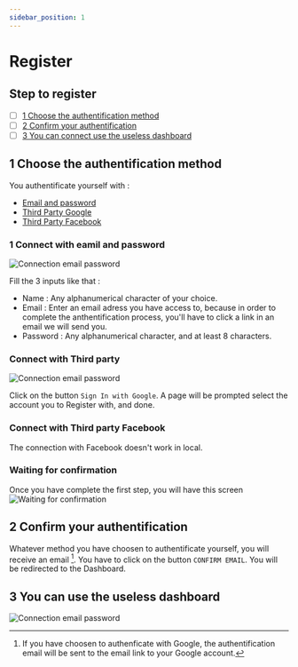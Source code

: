 ```yaml
---
sidebar_position: 1
---
```


# Register

## Step to register
- [ ] [1 Choose the authentification method](#1-choose-the-authentification-method)
- [ ] [2 Confirm your authentification](#2-confirm-your-authentification)
- [ ] [3 You can connect use the useless dashboard](#3-you-can-use-the-useless-dashboard)

## 1 Choose the authentification method

You authentificate yourself with :
- [Email and password](#connect-with-eamil-and-password)
- [Third Party Google](#connect-with-third-party)
- [Third Party Facebook](#connect-with-third-party-facebook)


### 1 Connect with eamil and password

![Connection email password](/Register/SignInPasswod.png)

Fill the 3 inputs like that :
- Name : Any alphanumerical character of your choice.
- Email : Enter an email adress you have access to, because in order to complete the anthentification process, you'll have to click a link in an email we will send you.
- Password : Any alphanumerical character, and at least 8 characters.

### Connect with Third party

![Connection email password](/Register/ConnectWithGoogle.png)

Click on the button `Sign In with Google`. A page will be prompted select the account you to Register with, and done.



### Connect with Third party Facebook

The connection with Facebook doesn't work in local.

### Waiting for confirmation
Once you have complete the first step, you will have this screen 
![Waiting for confirmation](/Register/Confirmation.png)

## 2 Confirm your authentification

Whatever method you have choosen to authentificate yourself, you will receive an email [^1]. You have to click on the button `CONFIRM EMAIL`. You will be redirected to the Dashboard.


## 3 You can use the useless dashboard

![Connection email password](/Dashboard/Dashboard.png)

[^1]: If you have choosen to authenficate with Google, the authentification email will be sent to the email link to your Google account.


